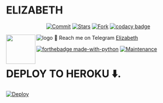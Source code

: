 # ELIZABETH
<p align="center">
    <a href="https://github.com/p-rinc-e/Elizabeth/commits/master"><img src="https://img.shields.io/github/last-commit/p-rinc-e/Elizabeth/master?label=Last%20Commit&style=flat-square&logo=github&color=F10070" alt="Commit" /></a>
    <a href="https://github.com/p-rinc-e/Elizabeth/stargazers"><img src="https://img.shields.io/github/stars/p-rinc-e/Elizabeth?label=Stars&style=flat-square&logo=github&color=F10070" alt="Stars" /></a>
    <a href="https://github.com/p-rinc-e/Elizabeth/network/members"><img src="https://img.shields.io/github/forks/p-rinc-e/Elizabeth?label=Fork&style=flat-square&logo=github&color=F10070" alt="Fork" /></a>
    <a href="https://www.codacy.com/gh/p-rinc-e/Elizabeth/dashboard?utm_source=github.com&amp;utm_medium=referral&amp;utm_content=p-rinc-e/Elizabeth&amp;utmcampaign=Badge_Grade"><img src="https://img.shields.io/codacy/grade/a3a19d2b551641039ec7edc3aa7b8c5d?style=flat-square&logo=codacy&color=F10070" alt="codacy badge"/></a>
</p>

![logo](https://telegra.ph/file/abdaef19998a198efb012.jpg)
💌 Reach me on Telegram [Elizabeth](https://t.me/Elizabeth_tgbot)
<img src = https://i.pinimg.com/originals/25/d2/54/25d254df236c61306bceb86df5f671f1.gif width = 80 align = "left">

[![forthebadge made-with-python](http://ForTheBadge.com/images/badges/made-with-python.svg)](https://www.python.org/)
[![Maintenance](https://img.shields.io/badge/Maintained%3F-yes-green.svg)](https://github.com/p-rinc-e/Elizabeth/graphs/commit-activity)

# <b>DEPLOY TO HEROKU ⬇️.</b>

[![Deploy](https://www.herokucdn.com/deploy/button.svg)](https://heroku.com/deploy?template=https://github.com/xbhinav/ELIZABETH)
